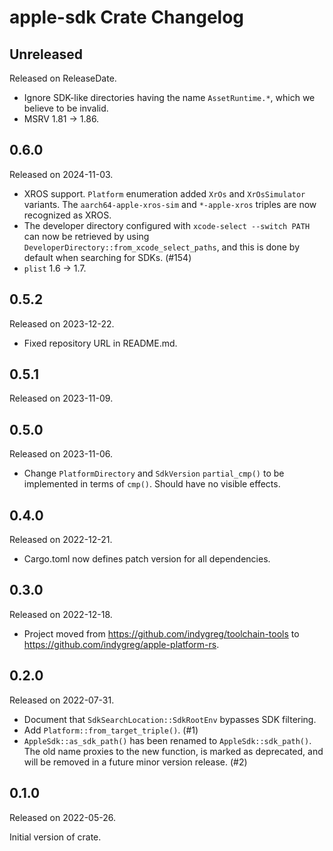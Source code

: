 # apple-sdk Crate Changelog

<!-- next-header -->

## Unreleased

Released on ReleaseDate.

* Ignore SDK-like directories having the name `AssetRuntime.*`, which we
  believe to be invalid.
* MSRV 1.81 -> 1.86.

## 0.6.0

Released on 2024-11-03.

* XROS support. `Platform` enumeration added `XrOs` and `XrOsSimulator`
  variants. The `aarch64-apple-xros-sim` and `*-apple-xros` triples are
  now recognized as XROS.
* The developer directory configured with `xcode-select --switch PATH` can now
  be retrieved by using `DeveloperDirectory::from_xcode_select_paths`, and
  this is done by default when searching for SDKs. (#154)
* `plist` 1.6 -> 1.7.

## 0.5.2

Released on 2023-12-22.

* Fixed repository URL in README.md.

## 0.5.1

Released on 2023-11-09.

## 0.5.0

Released on 2023-11-06.

* Change `PlatformDirectory` and `SdkVersion` `partial_cmp()` to be
  implemented in terms of `cmp()`. Should have no visible effects.

## 0.4.0

Released on 2022-12-21.

* Cargo.toml now defines patch version for all dependencies.

## 0.3.0

Released on 2022-12-18.

* Project moved from https://github.com/indygreg/toolchain-tools to
  https://github.com/indygreg/apple-platform-rs.

## 0.2.0

Released on 2022-07-31.

* Document that `SdkSearchLocation::SdkRootEnv` bypasses SDK filtering.
* Add `Platform::from_target_triple()`. (#1)
* `AppleSdk::as_sdk_path()` has been renamed to `AppleSdk::sdk_path()`. The
  old name proxies to the new function, is marked as deprecated, and will be
  removed in a future minor version release. (#2)

## 0.1.0

Released on 2022-05-26.

Initial version of crate.
